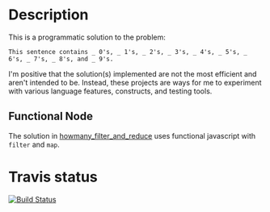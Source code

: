 # Description

This is a programmatic solution to the problem:

`This sentence contains _ 0's, _ 1's, _ 2's, _ 3's, _ 4's, _ 5's, _ 6's, _ 7's, _ 8's, and _ 9's.`

I'm positive that the solution(s) implemented are not the most efficient and aren't intended to be.  Instead, these projects are ways for me to experiment with various language features, constructs, and testing tools.  

## Functional Node

The solution in [howmany_filter_and_reduce](src/howmany_filter_and_reduce) uses functional javascript with `filter` and `map`.  

Travis status
=============
[![Build Status](https://travis-ci.org/trescube/HowMany_node.svg?branch=master)](https://travis-ci.org/trescube/HowMany_node)
